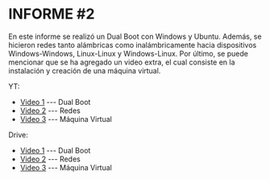 # INFORME #2

En este informe se realizó un Dual Boot con Windows y Ubuntu. Además, se hicieron redes tanto alámbricas como inalámbricamente hacia dispositivos Windows-Windows, Linux-Linux y Windows-Linux. Por último, se puede mencionar que se ha agregado un video extra, el cual consiste en la instalación y creación de una máquina virtual.

YT:
- [Video 1](https://youtu.be/minHOZ-KeNo) --- Dual Boot
- [Video 2](https://youtu.be/D01dZFWA4mE) --- Redes
- [Video 3](https://youtu.be/48tu4Y4YN7w) --- Máquina Virtual

Drive:
- [Video 1](https://drive.google.com/file/d/16806TnptqSN4dRedEewopJ9dhJ0lOlDt/view?usp=sharing) --- Dual Boot
- [Video 2](https://drive.google.com/file/d/12MK2gfdrD3pKxrxSNJ9yqc8YxcmiLwwM/view?usp=sharing) --- Redes
- [Video 3](https://drive.google.com/file/d/1m5eWoXMe8RyHsvadp7Dok_QZ-pYDrpXC/view?usp=sharing) --- Máquina Virtual

